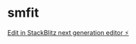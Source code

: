 # smfit

[Edit in StackBlitz next generation editor ⚡️](https://stackblitz.com/~/github.com/gabizagon/smfit)